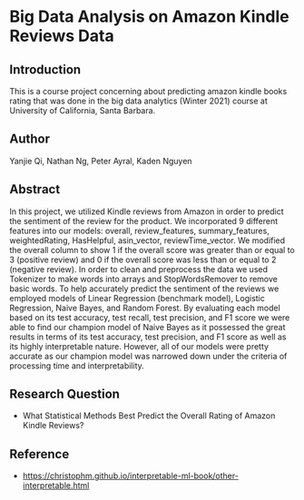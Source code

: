 # Big Data Analysis on Amazon Kindle Reviews Data

## Introduction

This is a course project concerning about predicting amazon kindle books rating that was done in the big data analytics (Winter 2021) course at University of California, Santa Barbara. 

## Author

Yanjie Qi, Nathan Ng, Peter Ayral, Kaden Nguyen

## Abstract

In this project, we utilized Kindle reviews from Amazon in order to predict the sentiment of the review for the product. We incorporated 9 different features into our models: overall, review_features, summary_features, weightedRating, HasHelpful, asin_vector, reviewTime_vector. We modified the overall column to show 1 if the overall score was greater than or equal to 3 (positive review) and 0 if the overall score was less than or equal to 2 (negative review). In order to clean and preprocess the data we used Tokenizer to make words into arrays and StopWordsRemover to remove basic words. To help accurately predict the sentiment of the reviews we employed models of Linear Regression (benchmark model), Logistic Regression, Naive Bayes, and Random Forest. By evaluating each model based on its test accuracy, test recall, test precision, and F1 score we were able to find our champion model of Naive Bayes as it possessed the great results in terms of its test accuracy, test precision, and F1 score as well as its highly interpretable nature. However, all of our models were pretty accurate as our champion model was narrowed down under the criteria of processing time and interpretability.

## Research Question

- What Statistical Methods Best Predict the Overall Rating of Amazon Kindle Reviews?

## Reference

- https://christophm.github.io/interpretable-ml-book/other-interpretable.html
